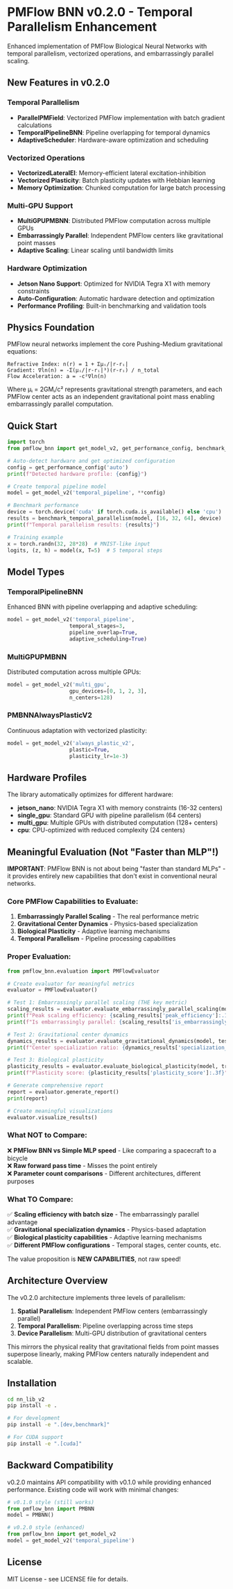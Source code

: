 # PMFlow BNN v0.2.0 - Temporal Parallelism Enhancement

Enhanced implementation of PMFlow Biological Neural Networks with temporal parallelism, vectorized operations, and embarrassingly parallel scaling.

## New Features in v0.2.0

### Temporal Parallelism
- **ParallelPMField**: Vectorized PMFlow implementation with batch gradient calculations
- **TemporalPipelineBNN**: Pipeline overlapping for temporal dynamics
- **AdaptiveScheduler**: Hardware-aware optimization and scheduling

### Vectorized Operations
- **VectorizedLateralEI**: Memory-efficient lateral excitation-inhibition
- **Vectorized Plasticity**: Batch plasticity updates with Hebbian learning
- **Memory Optimization**: Chunked computation for large batch processing

### Multi-GPU Support
- **MultiGPUPMBNN**: Distributed PMFlow computation across multiple GPUs
- **Embarrassingly Parallel**: Independent PMFlow centers like gravitational point masses
- **Adaptive Scaling**: Linear scaling until bandwidth limits

### Hardware Optimization
- **Jetson Nano Support**: Optimized for NVIDIA Tegra X1 with memory constraints
- **Auto-Configuration**: Automatic hardware detection and optimization
- **Performance Profiling**: Built-in benchmarking and validation tools

## Physics Foundation

PMFlow neural networks implement the core Pushing-Medium gravitational equations:

```
Refractive Index: n(r) = 1 + Σμᵢ/|r-rᵢ|
Gradient: ∇ln(n) = -Σ(μᵢ/|r-rᵢ|³)(r-rᵢ) / n_total  
Flow Acceleration: a = -c²∇ln(n)
```

Where μᵢ = 2GMᵢ/c² represents gravitational strength parameters, and each PMFlow center acts as an independent gravitational point mass enabling embarrassingly parallel computation.

## Quick Start

```python
import torch
from pmflow_bnn import get_model_v2, get_performance_config, benchmark_temporal_parallelism

# Auto-detect hardware and get optimized configuration
config = get_performance_config('auto')
print(f"Detected hardware profile: {config}")

# Create temporal pipeline model
model = get_model_v2('temporal_pipeline', **config)

# Benchmark performance
device = torch.device('cuda' if torch.cuda.is_available() else 'cpu')
results = benchmark_temporal_parallelism(model, [16, 32, 64], device)
print(f"Temporal parallelism results: {results}")

# Training example
x = torch.randn(32, 28*28)  # MNIST-like input
logits, (z, h) = model(x, T=5)  # 5 temporal steps
```

## Model Types

### TemporalPipelineBNN
Enhanced BNN with pipeline overlapping and adaptive scheduling:
```python
model = get_model_v2('temporal_pipeline', 
                    temporal_stages=3,
                    pipeline_overlap=True,
                    adaptive_scheduling=True)
```

### MultiGPUPMBNN  
Distributed computation across multiple GPUs:
```python
model = get_model_v2('multi_gpu', 
                    gpu_devices=[0, 1, 2, 3],
                    n_centers=128)
```

### PMBNNAlwaysPlasticV2
Continuous adaptation with vectorized plasticity:
```python
model = get_model_v2('always_plastic_v2',
                    plastic=True,
                    plasticity_lr=1e-3)
```

## Hardware Profiles

The library automatically optimizes for different hardware:

- **jetson_nano**: NVIDIA Tegra X1 with memory constraints (16-32 centers)
- **single_gpu**: Standard GPU with pipeline parallelism (64 centers)
- **multi_gpu**: Multiple GPUs with distributed computation (128+ centers)  
- **cpu**: CPU-optimized with reduced complexity (24 centers)

## Meaningful Evaluation (Not "Faster than MLP"!)

**IMPORTANT**: PMFlow BNN is not about being "faster than standard MLPs" - it provides entirely new capabilities that don't exist in conventional neural networks.

### Core PMFlow Capabilities to Evaluate:

1. **Embarrassingly Parallel Scaling** - The real performance metric
2. **Gravitational Center Dynamics** - Physics-based specialization  
3. **Biological Plasticity** - Adaptive learning mechanisms
4. **Temporal Parallelism** - Pipeline processing capabilities

### Proper Evaluation:
```python
from pmflow_bnn.evaluation import PMFlowEvaluator

# Create evaluator for meaningful metrics
evaluator = PMFlowEvaluator()

# Test 1: Embarrassingly parallel scaling (THE key metric)
scaling_results = evaluator.evaluate_embarrassingly_parallel_scaling(model)
print(f"Peak scaling efficiency: {scaling_results['peak_efficiency']:.1f}x")
print(f"Is embarrassingly parallel: {scaling_results['is_embarrassingly_parallel']}")

# Test 2: Gravitational center dynamics
dynamics_results = evaluator.evaluate_gravitational_dynamics(model, test_data, test_labels)
print(f"Center specialization ratio: {dynamics_results['specialization_ratio']:.2f}x")

# Test 3: Biological plasticity
plasticity_results = evaluator.evaluate_biological_plasticity(model, train_data, train_labels, shifting_datasets)
print(f"Plasticity score: {plasticity_results['plasticity_score']:.3f}")

# Generate comprehensive report
report = evaluator.generate_report()
print(report)

# Create meaningful visualizations
evaluator.visualize_results()
```

### What NOT to Compare:
❌ **PMFlow BNN vs Simple MLP speed** - Like comparing a spacecraft to a bicycle  
❌ **Raw forward pass time** - Misses the point entirely  
❌ **Parameter count comparisons** - Different architectures, different purposes  

### What TO Compare:
✅ **Scaling efficiency with batch size** - The embarrassingly parallel advantage  
✅ **Gravitational specialization dynamics** - Physics-based adaptation  
✅ **Biological plasticity capabilities** - Adaptive learning mechanisms  
✅ **Different PMFlow configurations** - Temporal stages, center counts, etc.

The value proposition is **NEW CAPABILITIES**, not raw speed!

## Architecture Overview

The v0.2.0 architecture implements three levels of parallelism:

1. **Spatial Parallelism**: Independent PMFlow centers (embarrassingly parallel)
2. **Temporal Parallelism**: Pipeline overlapping across time steps  
3. **Device Parallelism**: Multi-GPU distribution of gravitational centers

This mirrors the physical reality that gravitational fields from point masses superpose linearly, making PMFlow centers naturally independent and scalable.

## Installation

```bash
cd nn_lib_v2
pip install -e .

# For development
pip install -e ".[dev,benchmark]"

# For CUDA support  
pip install -e ".[cuda]"
```

## Backward Compatibility

v0.2.0 maintains API compatibility with v0.1.0 while providing enhanced performance. Existing code will work with minimal changes:

```python
# v0.1.0 style (still works)
from pmflow_bnn import PMBNN
model = PMBNN()

# v0.2.0 style (enhanced)  
from pmflow_bnn import get_model_v2
model = get_model_v2('temporal_pipeline')
```

## License

MIT License - see LICENSE file for details.